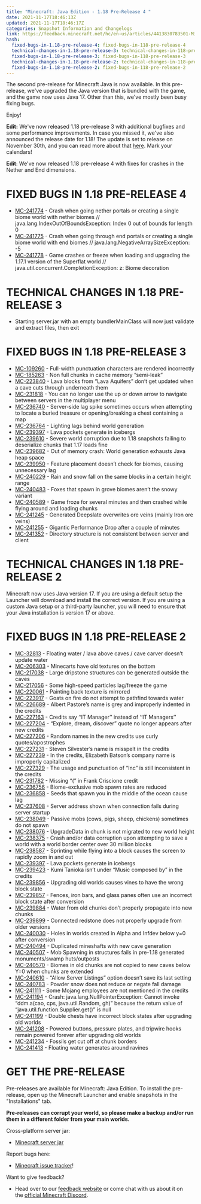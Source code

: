```yaml
---
title: "Minecraft: Java Edition - 1.18 Pre-Release 4 "
date: 2021-11-17T18:46:13Z
updated: 2021-11-17T18:46:17Z
categories: Snapshot Information and Changelogs
link: https://feedback.minecraft.net/hc/en-us/articles/4413830783501-Minecraft-Java-Edition-1-18-Pre-Release-4
hash:
  fixed-bugs-in-1.18-pre-release-4: fixed-bugs-in-118-pre-release-4
  technical-changes-in-1.18-pre-release-3: technical-changes-in-118-pre-release-3
  fixed-bugs-in-1.18-pre-release-3: fixed-bugs-in-118-pre-release-3
  technical-changes-in-1.18-pre-release-2: technical-changes-in-118-pre-release-2
  fixed-bugs-in-1.18-pre-release-2: fixed-bugs-in-118-pre-release-2
---
```


The second pre-release for Minecraft Java is now available. In this pre-release, we've upgraded the Java version that is bundled with the game, and the game now uses Java 17. Other than this, we've mostly been busy fixing bugs.

Enjoy!

**Edit:** We've now released 1.18 pre-release 3 with additional bugfixes and some performance improvements. In case you missed it, we've also announced the release date for 1.18! The update is set to release on November 30th, and you can read more about that [here](https://www.minecraft.net/article/caves---cliffs-update-part-ii-coming.html). Mark your calendars!

**Edit**: We've now released 1.18 pre-release 4 with fixes for crashes in the Nether and End dimensions.

# FIXED BUGS IN 1.18 PRE-RELEASE 4

- [MC-241774](https://bugs.mojang.com/browse/MC-241774) - Crash when going nether portals or creating a single biome world with nether biomes // java.lang.IndexOutOfBoundsException: Index 0 out of bounds for length 0
- [MC-241775](https://bugs.mojang.com/browse/MC-241775) - Crash when going through end portals or creating a single biome world with end biomes // java.lang.NegativeArraySizeException: -5
- [MC-241778](https://bugs.mojang.com/browse/MC-241778) - Game crashes or freeze when loading and upgrading the 1.17.1 version of the Superflat world // java.util.concurrent.CompletionException: z: Biome decoration

# TECHNICAL CHANGES IN 1.18 PRE-RELEASE 3

- Starting server.jar with an empty bundlerMainClass will now just validate and extract files, then exit

# FIXED BUGS IN 1.18 PRE-RELEASE 3

- [MC-109260](https://bugs.mojang.com/browse/MC-109260) - Full-width punctuation characters are rendered incorrectly
- [MC-185263](https://bugs.mojang.com/browse/MC-185263) - Non full chunks in cache memory “semi-leak”
- [MC-223840](https://bugs.mojang.com/browse/MC-223840) - Lava blocks from “Lava Aquifers” don’t get updated when a cave cuts through underneath them
- [MC-231818](https://bugs.mojang.com/browse/MC-231818) - You can no longer use the up or down arrow to navigate between servers in the multiplayer menu
- [MC-236740](https://bugs.mojang.com/browse/MC-236740) - Server-side lag spike sometimes occurs when attempting to locate a buried treasure or opening/breaking a chest containing a map
- [MC-236764](https://bugs.mojang.com/browse/MC-236764) - Lighting lags behind world generation
- [MC-239397](https://bugs.mojang.com/browse/MC-239397) - Lava pockets generate in icebergs
- [MC-239610](https://bugs.mojang.com/browse/MC-239610) - Severe world corruption due to 1.18 snapshots failing to deserialize chunks that 1.17 loads fine
- [MC-239682](https://bugs.mojang.com/browse/MC-239682) - Out of memory crash: World generation exhausts Java heap space
- [MC-239950](https://bugs.mojang.com/browse/MC-239950) - Feature placement doesn’t check for biomes, causing unnecessary lag
- [MC-240229](https://bugs.mojang.com/browse/MC-240229) - Rain and snow fall on the same blocks in a certain height range
- [MC-240483](https://bugs.mojang.com/browse/MC-240483) - Foxes that spawn in grove biomes aren’t the snowy variant
- [MC-240589](https://bugs.mojang.com/browse/MC-240589) - Game froze for several minutes and then crashed while flying around and loading chunks
- [MC-241245](https://bugs.mojang.com/browse/MC-241245) - Generated Deepslate overwrites ore veins (mainly Iron ore veins)
- [MC-241255](https://bugs.mojang.com/browse/MC-241255) - Gigantic Performance Drop after a couple of minutes
- [MC-241352](https://bugs.mojang.com/browse/MC-241352) - Directory structure is not consistent between server and client

# TECHNICAL CHANGES IN 1.18 PRE-RELEASE 2

Minecraft now uses Java version 17. If you are using a default setup the Launcher will download and install the correct version. If you are using a custom Java setup or a third-party launcher, you will need to ensure that your Java installation is version 17 or above.

# FIXED BUGS IN 1.18 PRE-RELEASE 2

- [MC-32813](https://bugs.mojang.com/browse/MC-32813) - Floating water / lava above caves / cave carver doesn’t update water
- [MC-206303](https://bugs.mojang.com/browse/MC-206303) - Minecarts have old textures on the bottom
- [MC-217038](https://bugs.mojang.com/browse/MC-217038) - Large dripstone structures can be generated outside the caves
- [MC-217056](https://bugs.mojang.com/browse/MC-217056) - Some high-speed particles lag/freeze the game
- [MC-220061](https://bugs.mojang.com/browse/MC-220061) - Painting back texture is mirrored
- [MC-223917](https://bugs.mojang.com/browse/MC-223917) - Goats on fire do not attempt to pathfind towards water
- [MC-226689](https://bugs.mojang.com/browse/MC-226689) - Albert Pastore’s name is grey and improperly indented in the credits
- [MC-227163](https://bugs.mojang.com/browse/MC-227163) - Credits say ‘‘IT Manager’’ instead of ‘‘IT Managers’’
- [MC-227204](https://bugs.mojang.com/browse/MC-227204) - “Explore, dream, discover” quote no longer appears after new credits
- [MC-227206](https://bugs.mojang.com/browse/MC-227206) - Random names in the new credits use curly quotes/apostrophes
- [MC-227231](https://bugs.mojang.com/browse/MC-227231) - Steven Silvester’s name is misspelt in the credits
- [MC-227239](https://bugs.mojang.com/browse/MC-227239) - In the credits, Elizabeth Batson’s company name is improperly capitalized
- [MC-227329](https://bugs.mojang.com/browse/MC-227329) - The usage and punctuation of “Inc” is still inconsistent in the credits
- [MC-231782](https://bugs.mojang.com/browse/MC-231782) - Missing “(” in Frank Criscione credit
- [MC-236756](https://bugs.mojang.com/browse/MC-236756) - Biome-exclusive mob spawn rates are reduced
- [MC-236858](https://bugs.mojang.com/browse/MC-236858) - Seeds that spawn you in the middle of the ocean cause lag
- [MC-237608](https://bugs.mojang.com/browse/MC-237608) - Server address shown when connection fails during server startup
- [MC-238049](https://bugs.mojang.com/browse/MC-238049) - Passive mobs (cows, pigs, sheep, chickens) sometimes do not spawn
- [MC-238076](https://bugs.mojang.com/browse/MC-238076) - UpgradeData in chunk is not migrated to new world height
- [MC-238375](https://bugs.mojang.com/browse/MC-238375) - Crash and/or data corruption upon attempting to save a world with a world border center over 30 million blocks
- [MC-238587](https://bugs.mojang.com/browse/MC-238587) - Sprinting while flying into a block causes the screen to rapidly zoom in and out
- [MC-239397](https://bugs.mojang.com/browse/MC-239397) - Lava pockets generate in icebergs
- [MC-239423](https://bugs.mojang.com/browse/MC-239423) - Kumi Tanioka isn’t under “Music composed by” in the credits
- [MC-239856](https://bugs.mojang.com/browse/MC-239856) - Upgrading old worlds causes vines to have the wrong block state
- [MC-239857](https://bugs.mojang.com/browse/MC-239857) - Fences, iron bars, and glass panes often use an incorrect block state after conversion
- [MC-239884](https://bugs.mojang.com/browse/MC-239884) - Water from old chunks don’t properly propagate into new chunks
- [MC-239899](https://bugs.mojang.com/browse/MC-239899) - Connected redstone does not properly upgrade from older versions
- [MC-240030](https://bugs.mojang.com/browse/MC-240030) - Holes in worlds created in Alpha and Infdev below y=0 after conversion
- [MC-240494](https://bugs.mojang.com/browse/MC-240494) - Duplicated mineshafts with new cave generation
- [MC-240507](https://bugs.mojang.com/browse/MC-240507) - Mob Spawning in structures fails in pre-1.18 generated monuments/swamp huts/outposts
- [MC-240570](https://bugs.mojang.com/browse/MC-240570) - Biomes in old chunks are not copied to new caves below Y=0 when chunks are extended
- [MC-240610](https://bugs.mojang.com/browse/MC-240610) - “Allow Server Listings” option doesn’t save its last setting
- [MC-240783](https://bugs.mojang.com/browse/MC-240783) - Powder snow does not reduce or negate fall damage
- [MC-241111](https://bugs.mojang.com/browse/MC-241111) - Some Mojang employees are not mentioned in the credits
- [MC-241194](https://bugs.mojang.com/browse/MC-241194) - Crash: java.lang.NullPointerException: Cannot invoke “ddm.a(cao, cps, java.util.Random, gh)” because the return value of “java.util.function.Supplier.get()” is null
- [MC-241199](https://bugs.mojang.com/browse/MC-241199) - Double chests have incorrect block states after upgrading old worlds
- [MC-241208](https://bugs.mojang.com/browse/MC-241208) - Powered buttons, pressure plates, and tripwire hooks remain powered forever after upgrading old worlds
- [MC-241234](https://bugs.mojang.com/browse/MC-241234) - Fossils get cut off at chunk borders
- [MC-241413](https://bugs.mojang.com/browse/MC-241413) - Floating water generates around ravines

# GET THE PRE-RELEASE

Pre-releases are available for Minecraft: Java Edition. To install the pre-release, open up the Minecraft Launcher and enable snapshots in the "Installations" tab.

**Pre-releases can corrupt your world, so please make a backup and/or run them in a different folder from your main worlds.**

Cross-platform server jar:

- [Minecraft server jar](https://launcher.mojang.com/v1/objects/d17d3501f7f9d68793d5a505978ea5b87a208b43/server.jar)

Report bugs here:

- [Minecraft issue tracker](https://aka.ms/snapshotbugs?ref=blog)!

Want to give feedback?

- Head over to our [feedback website](https://aka.ms/snapshotfeedback) or come chat with us about it on the [official Minecraft Discord](https://discordapp.com/invite/minecraft).
